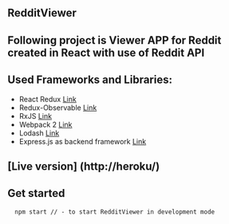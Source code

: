 ## RedditViewer


## Following project is Viewer APP for Reddit created in React with use of Reddit API


## Used Frameworks and Libraries:

* React Redux [Link](http://redux.js.org/)
* Redux-Observable [Link](https://redux-observable.js.org/)
* RxJS [Link](http://reactivex.io/rxjs/)
* Webpack 2 [Link](https://webpack.js.org/)
* Lodash [Link](https://lodash.com/)
* Express.js as backend framework [Link](http://expressjs.com/)


## [Live version] (http://heroku/)




## Get started

```
  npm start // - to start RedditViewer in development mode
```




